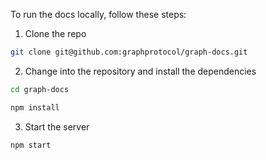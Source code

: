 To run the docs locally, follow these steps:

1. Clone the repo

```sh
git clone git@github.com:graphprotocol/graph-docs.git
```

2. Change into the repository and install the dependencies

```sh
cd graph-docs

npm install
```

3. Start the server

```sh
npm start
```